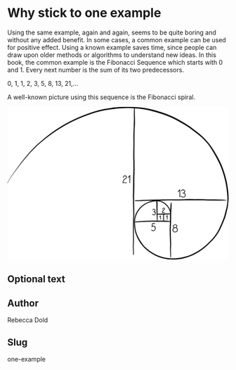 <!-- BEGIN TITLE -->
# Why stick to one example
<!-- END TITLE -->

<!-- BEGIN BODY -->
Using the same example, again and again, seems to be quite boring and without any added benefit.
In some cases, a common example can be used for positive effect. Using a known example saves time, since people can draw upon older methods or algorithms to understand new ideas.
In this book, the common example is the Fibonacci Sequence which starts with 0 and 1. Every next number is the sum of its two predecessors.

0, 1, 1, 2, 3, 5, 8, 13, 21,... 

A well-known picture using this sequence is the Fibonacci spiral.
<!-- END BODY -->


![Image title](../images/image-117-why-stick-to-one-example.svg)


## Optional text
<!-- BEGIN OPTIONAL -->

<!-- END OPTIONAL -->



## Author
<!-- BEGIN AUTHOR -->
Rebecca Dold
<!-- END AUTHOR -->


## Slug
<!-- BEGIN SLUG -->
one-example
<!-- END SLUG -->
